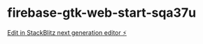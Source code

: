 # firebase-gtk-web-start-sqa37u

[Edit in StackBlitz next generation editor ⚡️](https://stackblitz.com/~/github.com/alekszF/firebase-gtk-web-start-sqa37u)